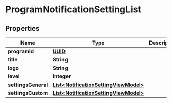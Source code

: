
# ProgramNotificationSettingList

## Properties
Name | Type | Description | Notes
------------ | ------------- | ------------- | -------------
**programId** | [**UUID**](UUID.md) |  |  [optional]
**title** | **String** |  |  [optional]
**logo** | **String** |  |  [optional]
**level** | **Integer** |  |  [optional]
**settingsGeneral** | [**List&lt;NotificationSettingViewModel&gt;**](NotificationSettingViewModel.md) |  |  [optional]
**settingsCustom** | [**List&lt;NotificationSettingViewModel&gt;**](NotificationSettingViewModel.md) |  |  [optional]




